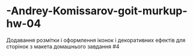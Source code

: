 # -Andrey-Komissarov-goit-murkup-hw-04
Додавання розмітки і оформлення іконок і декоративних ефектів для сторінок з макета домашнього завдання #4
